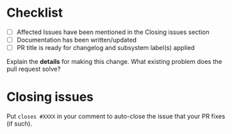  <!--
**IMPORTANT: Please do not create a Pull Request without creating an issue first.**
*Any change needs to be discussed before proceeding. Failure to do so may result in the rejection of the pull request.*

Please provide enough information so that others can review your pull request:
 -->

<!-- You can skip this if you're fixing a typo. -->
# Checklist

- [ ] Affected Issues have been mentioned in the Closing issues section
- [ ] Documentation has been written/updated
- [ ] PR title is ready for changelog and subsystem label(s) applied

Explain the **details** for making this change. What existing problem does the pull request solve?

<!--
# Changelog Entry
Lagoon is using "Release Drafter" to create changelogs using PR titles and labels

Please ensure that this PR has a concise and descriptive title - they can be edited after merging, but not after release.
Please ensure that this PR has the correct [0-9]-subsystem label(s) attached - this can be edited after merging if needed.
To skip changelog entry for this PR, use the `skip-changelog` label - ONLY do this for very minor changes - it will not appear in the release notes.
-->

# Closing issues

Put `closes #XXXX` in your comment to auto-close the issue that your PR fixes (if such).
